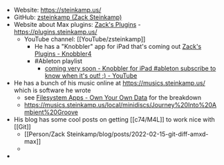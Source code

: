 - Website: https://steinkamp.us/
- GitHub: [zsteinkamp (Zack Steinkamp)](https://github.com/zsteinkamp)
- Website about Max plugins: [Zack's Plugins](https://plugins.steinkamp.us/about) - https://plugins.steinkamp.us/
	- YouTube channel: [[YouTube/zsteinkamp]]
		- He has a "Knobbler" app for iPad that's coming out [Zack's Plugins - Knobbler4](https://plugins.steinkamp.us/m4l-Knobbler4)
		- #Ableton playlist
			- [coming very soon - Knobbler for iPad #ableton subscribe to know when it's out! :) - YouTube](https://www.youtube.com/watch?v=x5fPh3uMODM&list=PLqzTnRgmRId7rYvoVSoCvCWFgvfc8RcfW)
- He has a bunch of his music online at https://musics.steinkamp.us/ which is software he wrote
	- see [Filesystem Apps - Own Your Own Data](https://steinkamp.us/posts/2024-03-05_filesystem-apps---own-your-own-data)  for the breakdown
	- https://musics.steinkamp.us/local/minidiscs/Journey%20Into%20Ambient%20Groove
- His blog has some cool posts on getting [[c74/M4L]] to work nice with [[Git]]
	- [[Person/Zack Steinkamp/blog/posts/2022-02-15-git-diff-amxd-max]]
	-
-